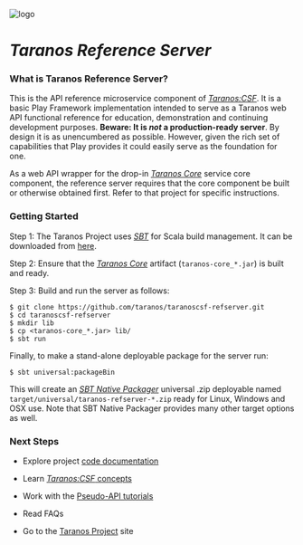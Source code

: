 ![logo](https://s3.amazonaws.com/netrogenblue-share-1/Taranos/taranos-logo1%400%2C5x.png)

# *Taranos Reference Server* #

### What is Taranos Reference Server? ###

This is the API reference microservice component of [_Taranos:CSF_](https://github.com/taranos/taranoscsf).  It is a basic Play Framework implementation intended to serve as a Taranos web API functional reference for education, demonstration and continuing development purposes.  **Beware:  It is *not* a production-ready server**.  By design it is as unencumbered as possible.  However, given the rich set of capabilities that Play provides it could easily serve as the foundation for one.

As a web API wrapper for the drop-in [*Taranos Core*](https://github.com/taranos/taranoscsf-core) service core component, the reference server requires that the core component be built or otherwise obtained first.  Refer to that project for specific instructions.

### Getting Started ###

Step 1:  The Taranos Project uses [_SBT_](http://www.scala-sbt.org/) for Scala build management.  It can be downloaded from [here](http://www.scala-sbt.org/download.html).

Step 2:  Ensure that the [*Taranos Core*](https://github.com/taranos/taranoscsf-core) artifact (``taranos-core_*.jar``) is built and ready.

Step 3:  Build and run the server as follows:

```
$ git clone https://github.com/taranos/taranoscsf-refserver.git
$ cd taranoscsf-refserver
$ mkdir lib
$ cp <taranos-core_*.jar> lib/
$ sbt run
```

Finally, to make a stand-alone deployable package for the server run:

```
$ sbt universal:packageBin
```

This will create an [_SBT Native Packager_](https://github.com/sbt/sbt-native-packager) universal .zip deployable named ``target/universal/taranos-refserver-*.zip`` ready for Linux, Windows and OSX use.  Note that SBT Native Packager provides many other target options as well.

### Next Steps ###

- Explore project [code documentation](http://rawgit.com/taranos/taranoscsf-refserver/master/docs/api/index.html)

- Learn [_Taranos:CSF_ concepts](https://github.com/taranos/taranoscsf/wiki/Domain-Model-Concepts)

- Work with the [Pseudo-API tutorials](https://github.com/taranos/taranoscsf/wiki/PAPI-Tutorials)

- Read FAQs

- Go to the [Taranos Project](https://github.com/taranos/taranoscsf) site

